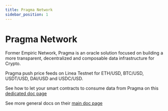 ```yaml
---
title: Pragma Network
sidebar_position: 1
---
```


# Pragma Network

Former Empiric Network, Pragma is an oracle solution focused on building a more transparent, decentralized and composable data infrastructure for Crypto.

Pragma push price feeds on Linea Testnet for ETH/USD, BTC/USD, USDT/USD, DAI/USD and USDC/USD.

See how to let your smart contracts to consume data from Pragma on this [dedicated doc page](https://docs.pragmanetwork.com/docs/linea/data-feeds/consumming-data)

See more general docs on their [main doc page](https://docs.pragmanetwork.com/)
